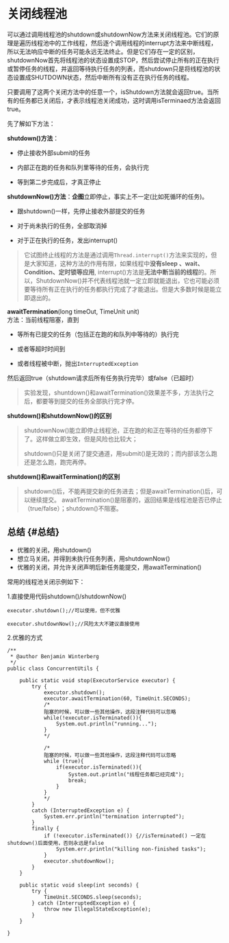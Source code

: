 # 关闭线程池

可以通过调用线程池的shutdown或shutdownNow方法来关闭线程池。它们的原理是遍历线程池中的工作线程，然后逐个调用线程的interrupt方法来中断线程，所以无法响应中断的任务可能永远无法终止。但是它们存在一定的区别，shutdownNow首先将线程池的状态设置成STOP，然后尝试停止所有的正在执行或暂停任务的线程，并返回等待执行任务的列表，而shutdown只是将线程池的状态设置成SHUTDOWN状态，然后中断所有没有正在执行任务的线程。

只要调用了这两个关闭方法中的任意一个，isShutdown方法就会返回true。当所有的任务都已关闭后，才表示线程池关闭成功，这时调用isTerminaed方法会返回true。

先了解如下方法：

**shutdown\(\)方法**：

* 停止接收外部submit的任务

* 内部正在跑的任务和队列里等待的任务，会执行完

* 等到第二步完成后，才真正停止

**shutdownNow\(\)方法**：**企图**立即停止，事实上不一定\(比如死循环的任务\)。

* 跟shutdown\(\)一样，先停止接收外部提交的任务

* 对于尚未执行的任务，全部取消掉

* 对于正在执行的任务，发出interrupt\(\)

> 它试图终止线程的方法是通过调用`Thread.interrupt()`方法来实现的，但是大家知道，这种方法的作用有限，如果线程中**没有sleep 、wait、Condition、定时锁等应用**, interrupt\(\)方法是**无法中断当前的线程**的。所以，ShutdownNow\(\)并不代表线程池就一定立即就能退出，它也可能必须要等待所有正在执行的任务都执行完成了才能退出。但是大多数时候是能立即退出的。

**awaitTermination**\(long timeOut, TimeUnit unit\)  
方法：当前线程阻塞，直到

* 等所有已提交的任务（包括正在跑的和队列中等待的）执行完

* 或者等超时时间到

* 或者线程被中断，抛出`InterruptedException`

然后返回true（shutdown请求后所有任务执行完毕）或false（已超时）

> 实验发现，shuntdown\(\)和awaitTermination\(\)效果差不多，方法执行之后，都要等到提交的任务全部执行完才停。

**shutdown\(\)和shutdownNow\(\)的区别**

> shutdownNow\(\)能立即停止线程池，正在跑的和正在等待的任务都停下了。这样做立即生效，但是风险也比较大；
>
> shutdown\(\)只是关闭了提交通道，用submit\(\)是无效的；而内部该怎么跑还是怎么跑，跑完再停。

**shutdown\(\)和awaitTermination\(\)的区别**

> shutdown\(\)后，不能再提交新的任务进去；但是awaitTermination\(\)后，可以继续提交。 awaitTermination\(\)是阻塞的，返回结果是线程池是否已停止（true/false）；shutdown\(\)不阻塞。

## 总结 {#总结}

* 优雅的关闭，用shutdown\(\)
* 想立马关闭，并得到未执行任务列表，用shutdownNow\(\)
* 优雅的关闭，并允许关闭声明后新任务能提交，用awaitTermination\(\)

常用的线程池关闭示例如下：

1.直接使用代码shutdown\(\)/shutdownNow\(\)

```
executor.shutdown();//可以使用，但不优雅
```

```
executor.shutdownNow();//风险太大不建议直接使用
```

2.优雅的方式

```
/**
 * @author Benjamin Winterberg
 */
public class ConcurrentUtils {

    public static void stop(ExecutorService executor) {
        try {
            executor.shutdown();
            executor.awaitTermination(60, TimeUnit.SECONDS);
            /*
            阻塞的时候，可以做一些其他操作，这段注释代码可以忽略
            while(!executor.isTerminated()){
                System.out.println("running...");
            }
            */

            /*
            阻塞的时候，可以做一些其他操作，这段注释代码可以忽略
            while (true){
                if(executor.isTerminated()){
                    System.out.println("线程任务都已经完成");
                    break;
                }
            }
            */
        }
        catch (InterruptedException e) {
            System.err.println("termination interrupted");
        }
        finally {
            if (!executor.isTerminated()) {//isTerminated() 一定在shutdown()后面使用，否则永远是false
                System.err.println("killing non-finished tasks");
            }
            executor.shutdownNow();
        }
    }

    public static void sleep(int seconds) {
        try {
            TimeUnit.SECONDS.sleep(seconds);
        } catch (InterruptedException e) {
            throw new IllegalStateException(e);
        }
    }

}
```



